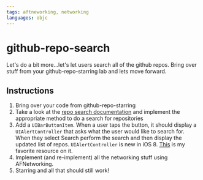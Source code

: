 ```yaml
---
tags: aftneworking, networking
languages: objc
---
```


# github-repo-search

Let's do a bit more...let's let users search all of the github repos. Bring over stuff from your github-repo-starring lab and lets move forward. 

## Instructions

  1. Bring over your code from github-repo-starring
  2. Take a look at the [repo search documentation](https://developer.github.com/v3/search/#search-repositories) and implement the appropriate method to do a search for repositories
  3. Add a `UIBarButtonItem`. When a user taps the button, it should display a `UIAlertController` that asks what the user would like to search for. When they select Search perform the search and then display the updated list of repos. `UIAlertController` is new in iOS 8. [This](http://useyourloaf.com/blog/2014/09/05/uialertcontroller-changes-in-ios-8.html) is my favorite resource on it.
  4. Implement (and re-implement) all the networking stuff using AFNetworking.
  5. Starring and all that should still work!
